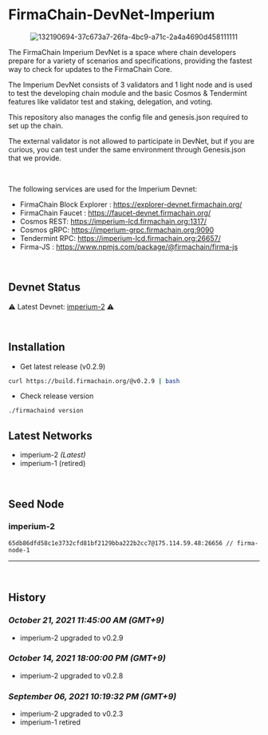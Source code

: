 # FirmaChain-DevNet-Imperium


<center>

![132190694-37c673a7-26fa-4bc9-a71c-2a4a4690d458111111](https://user-images.githubusercontent.com/5277080/132265516-b6373d15-133c-41f3-a093-a93c34155c13.png) 



</center>

The FirmaChain Imperium DevNet is a space where chain developers prepare for a variety of scenarios and specifications, providing the fastest way to check for updates to the FirmaChain Core.

The Imperium DevNet consists of 3 validators and 1 light node and is used to test the developing chain module and the basic Cosmos & Tendermint features like validator test and staking, delegation, and voting.

This repository also manages the config file and genesis.json required to set up the chain.

The external validator is not allowed to participate in DevNet, but if you are curious, you can test under the same environment through Genesis.json that we provide.

<br>

The following services are used for the Imperium Devnet:
 - FirmaChain Block Explorer : https://explorer-devnet.firmachain.org/
 - FirmaChain Faucet : https://faucet-devnet.firmachain.org/
 - Cosmos REST: https://imperium-lcd.firmachain.org:1317/
 - Cosmos gRPC: https://imperium-grpc.firmachain.org:9090
 - Tendermint RPC: https://imperium-lcd.firmachain.org:26657/
 - Firma-JS : https://www.npmjs.com/package/@firmachain/firma-js

<br>


## Devnet Status

⚠️ Latest Devnet: [imperium-2](./imperium-2) ⚠️

<br>

## Installation
 * Get latest release (v0.2.9)
```sh
curl https://build.firmachain.org/@v0.2.9 | bash
```

* Check release version
```sh
./firmachaind version
```


## Latest Networks
  - imperium-2  *(Latest)*
  - imperium-1 (retired)


<br>

## Seed Node
### imperium-2
```
65db86dfd58c1e3732cfd81bf2129bba222b2cc7@175.114.59.48:26656 // firma-node-1
```

---
<br>


## History

### *October 21, 2021 11:45:00 AM (GMT+9)*
- imperium-2 upgraded to v0.2.9

### *October 14, 2021 18:00:00 PM (GMT+9)*
- imperium-2 upgraded to v0.2.8

### *September 06, 2021 10:19:32 PM (GMT+9)*
- imperium-2 upgraded to v0.2.3
- imperium-1 retired



